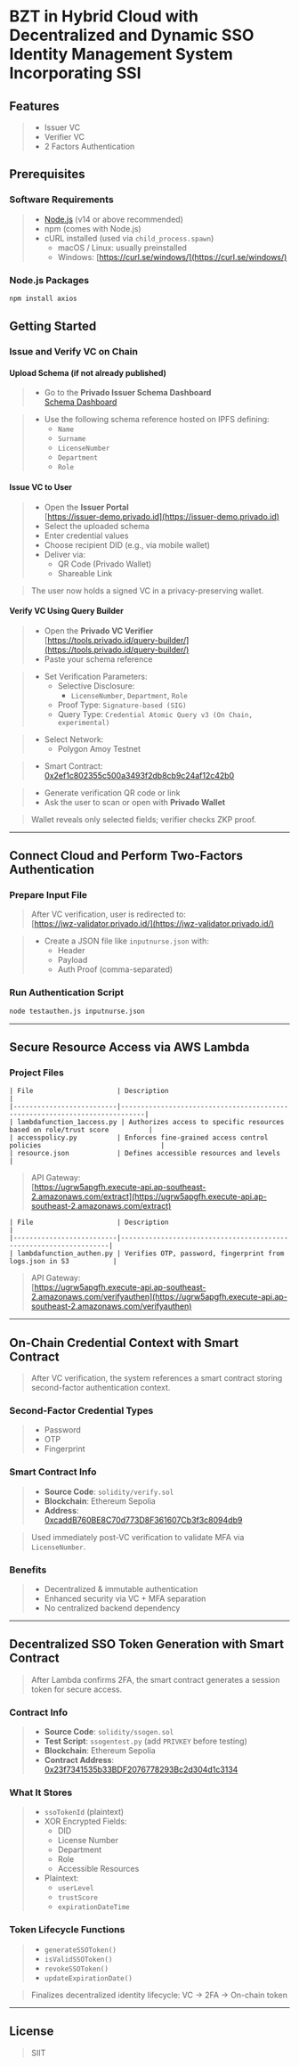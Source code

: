 # BZT in Hybrid Cloud with Decentralized and Dynamic SSO Identity Management System Incorporating SSI

## Features

> - Issuer VC  
> - Verifier VC  
> - 2 Factors Authentication  

## Prerequisites

### Software Requirements

> - [Node.js](https://nodejs.org/) (v14 or above recommended)  
> - npm (comes with Node.js)  
> - cURL installed (used via `child_process.spawn`)  
>   - macOS / Linux: usually preinstalled  
>   - Windows: [https://curl.se/windows/](https://curl.se/windows/)  

### Node.js Packages

```bash
npm install axios
```

## Getting Started

### Issue and Verify VC on Chain

#### Upload Schema (if not already published)

> - Go to the **Privado Issuer Schema Dashboard**  
>   [Schema Dashboard](https://issuer-demo.privado.id/schemas?identifier=did%3Aiden3%3Apolygon%3Aamoy%3Ax7UPbuoupPoHo6v69MejJp17We3xNskZjijEsBFFS)

> - Use the following schema reference hosted on IPFS defining:
>   - `Name`
>   - `Surname`
>   - `LicenseNumber`
>   - `Department`
>   - `Role`

#### Issue VC to User

> - Open the **Issuer Portal**  
>   [https://issuer-demo.privado.id](https://issuer-demo.privado.id)  
> - Select the uploaded schema  
> - Enter credential values  
> - Choose recipient DID (e.g., via mobile wallet)  
> - Deliver via:
>   - QR Code (Privado Wallet)  
>   - Shareable Link  

> The user now holds a signed VC in a privacy-preserving wallet.

#### Verify VC Using Query Builder

> - Open the **Privado VC Verifier**  
>   [https://tools.privado.id/query-builder/](https://tools.privado.id/query-builder/)  
> - Paste your schema reference  

> - Set Verification Parameters:
>   - Selective Disclosure:
>     - `LicenseNumber`, `Department`, `Role`  
>   - Proof Type: `Signature-based (SIG)`  
>   - Query Type: `Credential Atomic Query v3 (On Chain, experimental)`  

> - Select Network:
>   - Polygon Amoy Testnet  

> - Smart Contract:  
>   [0x2ef1c802355c500a3493f2db8cb9c24af12c42b0](https://www.oklink.com/amoy/address/0x2ef1c802355c500a3493f2db8cb9c24af12c42b0)  

> - Generate verification QR code or link  
> - Ask the user to scan or open with **Privado Wallet**  

> Wallet reveals only selected fields; verifier checks ZKP proof.

---

## Connect Cloud and Perform Two-Factors Authentication

### Prepare Input File

> After VC verification, user is redirected to:  
> [https://jwz-validator.privado.id/](https://jwz-validator.privado.id/)  

> - Create a JSON file like `inputnurse.json` with:
>   - Header  
>   - Payload  
>   - Auth Proof (comma-separated)  

### Run Authentication Script

```bash
node testauthen.js inputnurse.json
```

---

## Secure Resource Access via AWS Lambda

### Project Files

```text
| File                     | Description                                                                |
|--------------------------|----------------------------------------------------------------------------|
| lambdafunction_1access.py | Authorizes access to specific resources based on role/trust score          |
| accesspolicy.py          | Enforces fine-grained access control policies                              |
| resource.json            | Defines accessible resources and levels                                    |
```

> API Gateway:  
> [https://ugrw5apgfh.execute-api.ap-southeast-2.amazonaws.com/extract](https://ugrw5apgfh.execute-api.ap-southeast-2.amazonaws.com/extract)

```text
| File                     | Description                                                       |
|--------------------------|-------------------------------------------------------------------|
| lambdafunction_authen.py | Verifies OTP, password, fingerprint from logs.json in S3           |
```

> API Gateway:  
> [https://ugrw5apgfh.execute-api.ap-southeast-2.amazonaws.com/verifyauthen](https://ugrw5apgfh.execute-api.ap-southeast-2.amazonaws.com/verifyauthen)

---

## On-Chain Credential Context with Smart Contract

> After VC verification, the system references a smart contract storing second-factor authentication context.

### Second-Factor Credential Types

> - Password  
> - OTP  
> - Fingerprint  

### Smart Contract Info

> - **Source Code**: `solidity/verify.sol`  
> - **Blockchain**: Ethereum Sepolia  
> - **Address**:  
>   [0xcaddB760BE8C70d773D8F361607Cb3f3c8094db9](https://sepolia.etherscan.io/address/0xcaddB760BE8C70d773D8F361607Cb3f3c8094db9)

> Used immediately post-VC verification to validate MFA via `LicenseNumber`.

### Benefits

> - Decentralized & immutable authentication  
> - Enhanced security via VC + MFA separation  
> - No centralized backend dependency  

---

## Decentralized SSO Token Generation with Smart Contract

> After Lambda confirms 2FA, the smart contract generates a session token for secure access.

### Contract Info

> - **Source Code**: `solidity/ssogen.sol`  
> - **Test Script**: `ssogentest.py` (add `PRIVKEY` before testing)  
> - **Blockchain**: Ethereum Sepolia  
> - **Contract Address**:  
>   [0x23f7341535b33BDF2076778293Bc2d304d1c3134](https://sepolia.etherscan.io/address/0x23f7341535b33BDF2076778293Bc2d304d1c3134)

### What It Stores

> - `ssoTokenId` (plaintext)  
> - XOR Encrypted Fields:
>   - DID  
>   - License Number  
>   - Department  
>   - Role  
>   - Accessible Resources  
> - Plaintext:
>   - `userLevel`  
>   - `trustScore`  
>   - `expirationDateTime`  

### Token Lifecycle Functions

> - `generateSSOToken()`  
> - `isValidSSOToken()`  
> - `revokeSSOToken()`  
> - `updateExpirationDate()`  

> Finalizes decentralized identity lifecycle: VC → 2FA → On-chain token

---

## License

> SIIT


